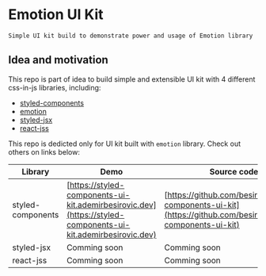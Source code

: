 # Emotion UI Kit

```
Simple UI kit build to demonstrate power and usage of Emotion library
```

## Idea and motivation
This repo is part of idea to build simple and extensible UI kit with 4 different css-in-js libraries, including:
- [styled-components](https://www.styled-components.com/)
- [emotion](https://github.com/emotion-js/emotion)
- [styled-jsx](https://github.com/zeit/styled-jsx)
- [react-jss](https://cssinjs.org/react-jss/?v=v10.0.0-alpha.16)

This repo is dedicted only for UI kit built with `emotion` library. Check out others on links below:

| Library           | Demo                                                                                                         | Source code                                                                                                    |
| ----------------- | ------------------------------------------------------------------------------------------------------------ | -------------------------------------------------------------------------------------------------------------- |
| styled-components | [https://styled-components-ui-kit.ademirbesirovic.dev](https://styled-components-ui-kit.ademirbesirovic.dev) | [https://github.com/besirovic/styled-components-ui-kit](https://github.com/besirovic/styled-components-ui-kit) |
| styled-jsx        | Comming soon                                                                                                 | Comming soon                                                                                                   |
| react-jss         | Comming soon                                                                                                 | Comming soon                                                                                                   |
